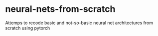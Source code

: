 # neural-nets-from-scratch
Attemps to recode basic and not-so-basic neural net architectures from scratch using pytorch
